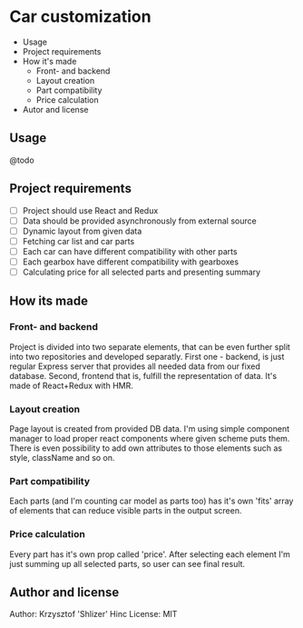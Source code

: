 # Car customization

* Usage
* Project requirements
* How it's made
  * Front- and backend
  * Layout creation
  * Part compatibility
  * Price calculation
* Autor and license

## Usage

@todo

## Project requirements

* [ ] Project should use React and Redux
* [ ] Data should be provided asynchronously from external source
* [ ] Dynamic layout from given data
* [ ] Fetching car list and car parts
* [ ] Each car can have different compatibility with other parts
* [ ] Each gearbox have different compatibility with gearboxes
* [ ] Calculating price for all selected parts and presenting summary

## How its made

### Front- and backend

Project is divided into two separate elements, that can be even further split into two repositories and developed separatly. First one - backend, is just regular Express server that provides all needed data from our fixed database. Second, frontend that is, fulfill the representation of data. It's made of React+Redux with HMR.

### Layout creation

Page layout is created from provided DB data. I'm using simple component manager to load proper react components where given scheme puts them. There is even possibility to add own attributes to those elements such as style, className and so on.

### Part compatibility

Each parts (and I'm counting car model as parts too) has it's own 'fits' array of elements that can reduce visible parts in the output screen.

### Price calculation

Every part has it's own prop called 'price'. After selecting each element I'm just summing up all selected parts, so user can see final result.

## Author and license

Author: Krzysztof 'Shlizer' Hinc
License: MIT